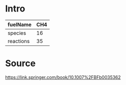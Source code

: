 # Intro
| fuelName      | CH4 |
| --------------------          | ------------------------------------------------- |
| species       | 16       |
| reactions     | 35        |


# Source

https://link.springer.com/book/10.1007%2FBFb0035362